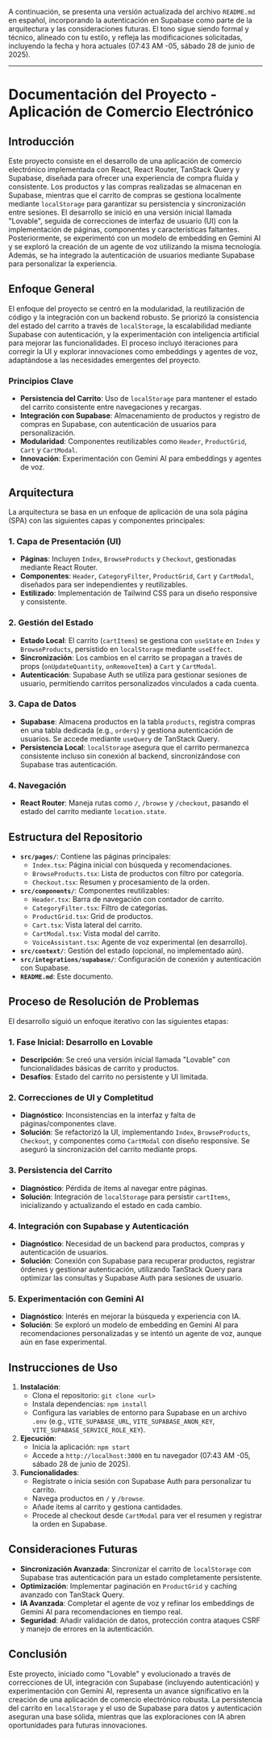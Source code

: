 A continuación, se presenta una versión actualizada del archivo `README.md` en español, incorporando la autenticación en Supabase como parte de la arquitectura y las consideraciones futuras. El tono sigue siendo formal y técnico, alineado con tu estilo, y refleja las modificaciones solicitadas, incluyendo la fecha y hora actuales (07:43 AM -05, sábado 28 de junio de 2025).

---

# Documentación del Proyecto - Aplicación de Comercio Electrónico

## Introducción

Este proyecto consiste en el desarrollo de una aplicación de comercio electrónico implementada con React, React Router, TanStack Query y Supabase, diseñada para ofrecer una experiencia de compra fluida y consistente. Los productos y las compras realizadas se almacenan en Supabase, mientras que el carrito de compras se gestiona localmente mediante `localStorage` para garantizar su persistencia y sincronización entre sesiones. El desarrollo se inició en una versión inicial llamada "Lovable", seguida de correcciones de interfaz de usuario (UI) con la implementación de páginas, componentes y características faltantes. Posteriormente, se experimentó con un modelo de embedding en Gemini AI y se exploró la creación de un agente de voz utilizando la misma tecnología. Además, se ha integrado la autenticación de usuarios mediante Supabase para personalizar la experiencia.

## Enfoque General

El enfoque del proyecto se centró en la modularidad, la reutilización de código y la integración con un backend robusto. Se priorizó la consistencia del estado del carrito a través de `localStorage`, la escalabilidad mediante Supabase con autenticación, y la experimentación con inteligencia artificial para mejorar las funcionalidades. El proceso incluyó iteraciones para corregir la UI y explorar innovaciones como embeddings y agentes de voz, adaptándose a las necesidades emergentes del proyecto.

### Principios Clave

- **Persistencia del Carrito**: Uso de `localStorage` para mantener el estado del carrito consistente entre navegaciones y recargas.
- **Integración con Supabase**: Almacenamiento de productos y registro de compras en Supabase, con autenticación de usuarios para personalización.
- **Modularidad**: Componentes reutilizables como `Header`, `ProductGrid`, `Cart` y `CartModal`.
- **Innovación**: Experimentación con Gemini AI para embeddings y agentes de voz.

## Arquitectura

La arquitectura se basa en un enfoque de aplicación de una sola página (SPA) con las siguientes capas y componentes principales:

### 1. **Capa de Presentación (UI)**

- **Páginas**: Incluyen `Index`, `BrowseProducts` y `Checkout`, gestionadas mediante React Router.
- **Componentes**: `Header`, `CategoryFilter`, `ProductGrid`, `Cart` y `CartModal`, diseñados para ser independientes y reutilizables.
- **Estilizado**: Implementación de Tailwind CSS para un diseño responsive y consistente.

### 2. **Gestión del Estado**

- **Estado Local**: El carrito (`cartItems`) se gestiona con `useState` en `Index` y `BrowseProducts`, persistido en `localStorage` mediante `useEffect`.
- **Sincronización**: Los cambios en el carrito se propagan a través de props (`onUpdateQuantity`, `onRemoveItem`) a `Cart` y `CartModal`.
- **Autenticación**: Supabase Auth se utiliza para gestionar sesiones de usuario, permitiendo carritos personalizados vinculados a cada cuenta.

### 3. **Capa de Datos**

- **Supabase**: Almacena productos en la tabla `products`, registra compras en una tabla dedicada (e.g., `orders`) y gestiona autenticación de usuarios. Se accede mediante `useQuery` de TanStack Query.
- **Persistencia Local**: `localStorage` asegura que el carrito permanezca consistente incluso sin conexión al backend, sincronizándose con Supabase tras autenticación.

### 4. **Navegación**

- **React Router**: Maneja rutas como `/`, `/browse` y `/checkout`, pasando el estado del carrito mediante `location.state`.

## Estructura del Repositorio

- **`src/pages/`**: Contiene las páginas principales:
  - `Index.tsx`: Página inicial con búsqueda y recomendaciones.
  - `BrowseProducts.tsx`: Lista de productos con filtro por categoría.
  - `Checkout.tsx`: Resumen y procesamiento de la orden.
- **`src/components/`**: Componentes reutilizables:
  - `Header.tsx`: Barra de navegación con contador de carrito.
  - `CategoryFilter.tsx`: Filtro de categorías.
  - `ProductGrid.tsx`: Grid de productos.
  - `Cart.tsx`: Vista lateral del carrito.
  - `CartModal.tsx`: Vista modal del carrito.
  - `VoiceAssistant.tsx`: Agente de voz experimental (en desarrollo).
- **`src/context/`**: Gestión del estado (opcional, no implementado aún).
- **`src/integrations/supabase/`**: Configuración de conexión y autenticación con Supabase.
- **`README.md`**: Este documento.

## Proceso de Resolución de Problemas

El desarrollo siguió un enfoque iterativo con las siguientes etapas:

### 1. **Fase Inicial: Desarrollo en Lovable**

- **Descripción**: Se creó una versión inicial llamada "Lovable" con funcionalidades básicas de carrito y productos.
- **Desafíos**: Estado del carrito no persistente y UI limitada.

### 2. **Correcciones de UI y Completitud**

- **Diagnóstico**: Inconsistencias en la interfaz y falta de páginas/componentes clave.
- **Solución**: Se refactorizó la UI, implementando `Index`, `BrowseProducts`, `Checkout`, y componentes como `CartModal` con diseño responsive. Se aseguró la sincronización del carrito mediante props.

### 3. **Persistencia del Carrito**

- **Diagnóstico**: Pérdida de items al navegar entre páginas.
- **Solución**: Integración de `localStorage` para persistir `cartItems`, inicializando y actualizando el estado en cada cambio.

### 4. **Integración con Supabase y Autenticación**

- **Diagnóstico**: Necesidad de un backend para productos, compras y autenticación de usuarios.
- **Solución**: Conexión con Supabase para recuperar productos, registrar órdenes y gestionar autenticación, utilizando TanStack Query para optimizar las consultas y Supabase Auth para sesiones de usuario.

### 5. **Experimentación con Gemini AI**

- **Diagnóstico**: Interés en mejorar la búsqueda y experiencia con IA.
- **Solución**: Se exploró un modelo de embedding en Gemini AI para recomendaciones personalizadas y se intentó un agente de voz, aunque aún en fase experimental.

## Instrucciones de Uso

1. **Instalación**:
   - Clona el repositorio: `git clone <url>`
   - Instala dependencias: `npm install`
   - Configura las variables de entorno para Supabase en un archivo `.env` (e.g., `VITE_SUPABASE_URL`, `VITE_SUPABASE_ANON_KEY`, `VITE_SUPABASE_SERVICE_ROLE_KEY`).
2. **Ejecución**:
   - Inicia la aplicación: `npm start`
   - Accede a `http://localhost:3000` en tu navegador (07:43 AM -05, sábado 28 de junio de 2025).
3. **Funcionalidades**:
   - Regístrate o inicia sesión con Supabase Auth para personalizar tu carrito.
   - Navega productos en `/` y `/browse`.
   - Añade items al carrito y gestiona cantidades.
   - Procede al checkout desde `CartModal` para ver el resumen y registrar la orden en Supabase.

## Consideraciones Futuras

- **Sincronización Avanzada**: Sincronizar el carrito de `localStorage` con Supabase tras autenticación para un estado completamente persistente.
- **Optimización**: Implementar paginación en `ProductGrid` y caching avanzado con TanStack Query.
- **IA Avanzada**: Completar el agente de voz y refinar los embeddings de Gemini AI para recomendaciones en tiempo real.
- **Seguridad**: Añadir validación de datos, protección contra ataques CSRF y manejo de errores en la autenticación.

## Conclusión

Este proyecto, iniciado como "Lovable" y evolucionado a través de correcciones de UI, integración con Supabase (incluyendo autenticación) y experimentación con Gemini AI, representa un avance significativo en la creación de una aplicación de comercio electrónico robusta. La persistencia del carrito en `localStorage` y el uso de Supabase para datos y autenticación aseguran una base sólida, mientras que las exploraciones con IA abren oportunidades para futuras innovaciones.
